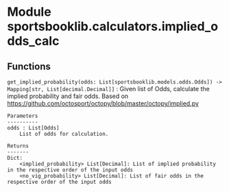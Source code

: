 Module sportsbooklib.calculators.implied_odds_calc
==================================================

Functions
---------

    
`get_implied_probability(odds: List[sportsbooklib.models.odds.Odds]) ‑> Mapping[str, List[decimal.Decimal]]`
:   Given list of Odds, calculate the implied probability and fair odds.
    Based on https://github.com/octosport/octopy/blob/master/octopy/implied.py
    
    Parameters
    ----------
    odds : List[Odds]
        List of odds for calculation.
    
    Returns
    -------
    Dict:
        <implied_probability> List[Decimal]: List of implied probability in the respective order of the input odds
        <no_vig_probability> List[Decimal]: List of fair odds in the respective order of the input odds
